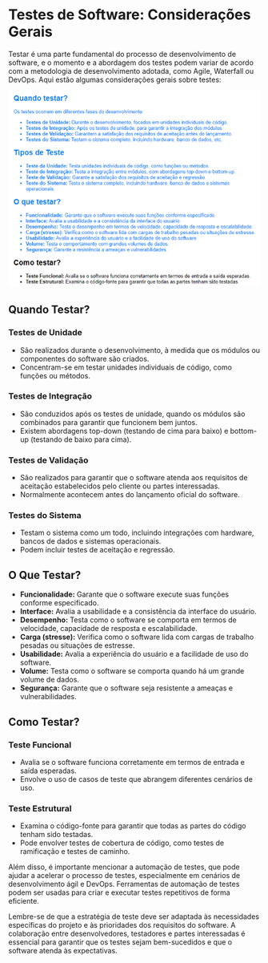 # Testes de Software: Considerações Gerais

Testar é uma parte fundamental do processo de desenvolvimento de software, e o momento e a abordagem dos testes podem variar de acordo com a metodologia de desenvolvimento adotada, como Agile, Waterfall ou DevOps. Aqui estão algumas considerações gerais sobre testes:

![Testes de Software](ScreenshotFasesDoDesenvolvimento.png)

## Quando Testar?

### Testes de Unidade
- São realizados durante o desenvolvimento, à medida que os módulos ou componentes do software são criados.
- Concentram-se em testar unidades individuais de código, como funções ou métodos.

### Testes de Integração
- São conduzidos após os testes de unidade, quando os módulos são combinados para garantir que funcionem bem juntos.
- Existem abordagens top-down (testando de cima para baixo) e bottom-up (testando de baixo para cima).

### Testes de Validação
- São realizados para garantir que o software atenda aos requisitos de aceitação estabelecidos pelo cliente ou partes interessadas.
- Normalmente acontecem antes do lançamento oficial do software.

### Testes do Sistema
- Testam o sistema como um todo, incluindo integrações com hardware, bancos de dados e sistemas operacionais.
- Podem incluir testes de aceitação e regressão.

## O Que Testar?

- **Funcionalidade:** Garante que o software execute suas funções conforme especificado.
- **Interface:** Avalia a usabilidade e a consistência da interface do usuário.
- **Desempenho:** Testa como o software se comporta em termos de velocidade, capacidade de resposta e escalabilidade.
- **Carga (stresse):** Verifica como o software lida com cargas de trabalho pesadas ou situações de estresse.
- **Usabilidade:** Avalia a experiência do usuário e a facilidade de uso do software.
- **Volume:** Testa como o software se comporta quando há um grande volume de dados.
- **Segurança:** Garante que o software seja resistente a ameaças e vulnerabilidades.

## Como Testar?

### Teste Funcional
- Avalia se o software funciona corretamente em termos de entrada e saída esperadas.
- Envolve o uso de casos de teste que abrangem diferentes cenários de uso.

### Teste Estrutural
- Examina o código-fonte para garantir que todas as partes do código tenham sido testadas.
- Pode envolver testes de cobertura de código, como testes de ramificação e testes de caminho.

Além disso, é importante mencionar a automação de testes, que pode ajudar a acelerar o processo de testes, especialmente em cenários de desenvolvimento ágil e DevOps. Ferramentas de automação de testes podem ser usadas para criar e executar testes repetitivos de forma eficiente.

Lembre-se de que a estratégia de teste deve ser adaptada às necessidades específicas do projeto e às prioridades dos requisitos do software. A colaboração entre desenvolvedores, testadores e partes interessadas é essencial para garantir que os testes sejam bem-sucedidos e que o software atenda às expectativas.
